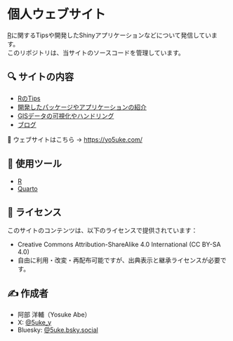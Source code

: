 # 個人ウェブサイト

[R](https://www.r-project.org/)に関するTipsや開発したShinyアプリケーションなどについて発信しています。  
このリポジトリは、当サイトのソースコードを管理しています。

## 🔍 サイトの内容

- [RのTips](https://yo5uke.com/tips/)
- [開発したパッケージやアプリケーションの紹介](https://yo5uke.com/software/)
- [GISデータの可視化やハンドリング](https://yo5uke.com/gis_in_r/)
- [ブログ](https://yo5uke.com/blog/)

📍 ウェブサイトはこちら → https://yo5uke.com/

## 🚀 使用ツール

- [R](https://www.r-project.org/)
- [Quarto](https://quarto.org/)

## 📄 ライセンス

このサイトのコンテンツは、以下のライセンスで提供されています：
  - Creative Commons Attribution-ShareAlike 4.0 International (CC BY-SA 4.0)
  - 自由に利用・改変・再配布可能ですが、出典表示と継承ライセンスが必要です。

## ✍️ 作成者

- 阿部 洋輔（Yosuke Abe）
- X: [@5uke_y](https://x.com/5uke_y)
- Bluesky: [@5uke.bsky.social](https://bsky.app/profile/5uke.bsky.social)